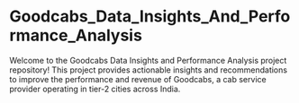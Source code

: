 # Goodcabs_Data_Insights_And_Performance_Analysis
Welcome to the Goodcabs Data Insights and Performance Analysis project repository! This project provides actionable insights and recommendations to improve the performance and revenue of Goodcabs, a cab service provider operating in tier-2 cities across India.
